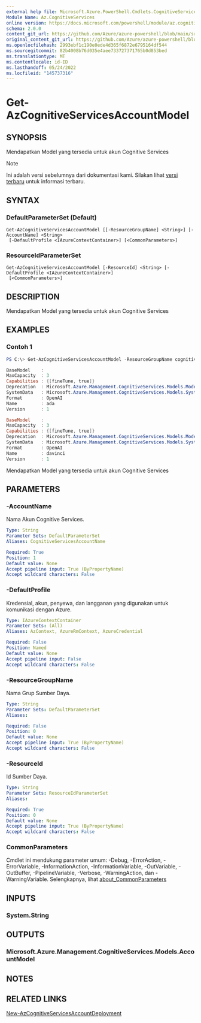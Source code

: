 ```yaml
---
external help file: Microsoft.Azure.PowerShell.Cmdlets.CognitiveServices.dll-Help.xml
Module Name: Az.CognitiveServices
online version: https://docs.microsoft.com/powershell/module/az.cognitiveservices/get-azcognitiveservicesaccountmodel
schema: 2.0.0
content_git_url: https://github.com/Azure/azure-powershell/blob/main/src/CognitiveServices/CognitiveServices/help/Get-AzCognitiveServicesAccountModel.md
original_content_git_url: https://github.com/Azure/azure-powershell/blob/main/src/CognitiveServices/CognitiveServices/help/Get-AzCognitiveServicesAccountModel.md
ms.openlocfilehash: 2993ebf1c190e0ede4d365f6872e6795164df544
ms.sourcegitcommit: 82b4008b76d035e4aee733727371765b0d853bed
ms.translationtype: MT
ms.contentlocale: id-ID
ms.lasthandoff: 05/24/2022
ms.locfileid: "145737316"
---
```

# Get-AzCognitiveServicesAccountModel

## SYNOPSIS
Mendapatkan Model yang tersedia untuk akun Cognitive Services

> [!NOTE]
>Ini adalah versi sebelumnya dari dokumentasi kami. Silakan lihat [versi terbaru](/powershell/module/az.cognitiveservices/get-azcognitiveservicesaccountmodel) untuk informasi terbaru.

## SYNTAX

### DefaultParameterSet (Default)
```
Get-AzCognitiveServicesAccountModel [[-ResourceGroupName] <String>] [-AccountName] <String>
 [-DefaultProfile <IAzureContextContainer>] [<CommonParameters>]
```

### ResourceIdParameterSet
```
Get-AzCognitiveServicesAccountModel [-ResourceId] <String> [-DefaultProfile <IAzureContextContainer>]
 [<CommonParameters>]
```

## DESCRIPTION
Mendapatkan Model yang tersedia untuk akun Cognitive Services

## EXAMPLES

### Contoh 1
```powershell
PS C:\> Get-AzCognitiveServicesAccountModel -ResourceGroupName cognitive-services-resource-group -AccountName resource-name

BaseModel    :
MaxCapacity  : 3
Capabilities : {[fineTune, true]}
Deprecation  : Microsoft.Azure.Management.CognitiveServices.Models.ModelDeprecationInfo
SystemData   : Microsoft.Azure.Management.CognitiveServices.Models.SystemData
Format       : OpenAI
Name         : ada
Version      : 1

BaseModel    :
MaxCapacity  : 3
Capabilities : {[fineTune, true]}
Deprecation  : Microsoft.Azure.Management.CognitiveServices.Models.ModelDeprecationInfo
SystemData   : Microsoft.Azure.Management.CognitiveServices.Models.SystemData
Format       : OpenAI
Name         : davinci
Version      : 1
```

Mendapatkan Model yang tersedia untuk akun Cognitive Services

## PARAMETERS

### -AccountName
Nama Akun Cognitive Services.

```yaml
Type: String
Parameter Sets: DefaultParameterSet
Aliases: CognitiveServicesAccountName

Required: True
Position: 1
Default value: None
Accept pipeline input: True (ByPropertyName)
Accept wildcard characters: False
```

### -DefaultProfile
Kredensial, akun, penyewa, dan langganan yang digunakan untuk komunikasi dengan Azure.

```yaml
Type: IAzureContextContainer
Parameter Sets: (All)
Aliases: AzContext, AzureRmContext, AzureCredential

Required: False
Position: Named
Default value: None
Accept pipeline input: False
Accept wildcard characters: False
```

### -ResourceGroupName
Nama Grup Sumber Daya.

```yaml
Type: String
Parameter Sets: DefaultParameterSet
Aliases:

Required: False
Position: 0
Default value: None
Accept pipeline input: True (ByPropertyName)
Accept wildcard characters: False
```

### -ResourceId
Id Sumber Daya.

```yaml
Type: String
Parameter Sets: ResourceIdParameterSet
Aliases:

Required: True
Position: 0
Default value: None
Accept pipeline input: True (ByPropertyName)
Accept wildcard characters: False
```

### CommonParameters
Cmdlet ini mendukung parameter umum: -Debug, -ErrorAction, -ErrorVariable, -InformationAction, -InformationVariable, -OutVariable, -OutBuffer, -PipelineVariable, -Verbose, -WarningAction, dan -WarningVariable. Selengkapnya, lihat [about_CommonParameters](http://go.microsoft.com/fwlink/?LinkID=113216)

## INPUTS

### System.String

## OUTPUTS

### Microsoft.Azure.Management.CognitiveServices.Models.AccountModel

## NOTES

## RELATED LINKS

[New-AzCognitiveServicesAccountDeployment](./New-AzCognitiveServicesAccountDeployment)

